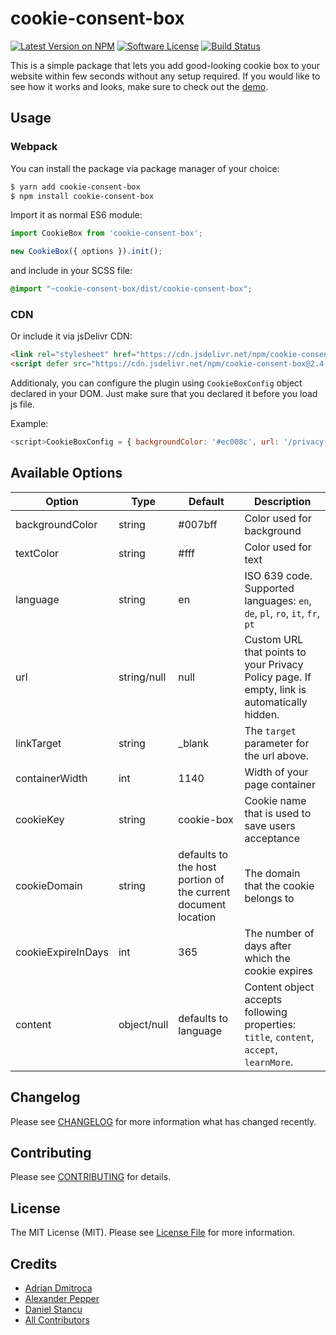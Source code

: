 # cookie-consent-box

[![Latest Version on NPM](https://img.shields.io/npm/v/cookie-consent-box.svg?style=flat-square)](https://npmjs.com/package/cookie-consent-box)
[![Software License](https://img.shields.io/badge/license-MIT-brightgreen.svg?style=flat-square)](LICENSE.md)
[![Build Status](https://img.shields.io/travis/adriandmitroca/cookie-consent-box/master.svg?style=flat-square)](https://travis-ci.org/adriandmitroca/cookie-consent-box)

This is a simple package that lets you add good-looking cookie box to your website
within few seconds without any setup required. If you would like to see
how it works and looks, make sure to check out the [demo](https://adriandmitroca.github.io/cookie-consent-box).

## Usage

### Webpack

You can install the package via package manager of your choice:

```bash
$ yarn add cookie-consent-box
$ npm install cookie-consent-box
```

Import it as normal ES6 module:

```js
import CookieBox from 'cookie-consent-box';

new CookieBox({ options }).init();
```

and include in your SCSS file:

```scss
@import "~cookie-consent-box/dist/cookie-consent-box";
```

### CDN

Or include it via jsDelivr CDN:
```html
<link rel="stylesheet" href="https://cdn.jsdelivr.net/npm/cookie-consent-box@2.4.0/dist/cookie-consent-box.min.css" />
<script defer src="https://cdn.jsdelivr.net/npm/cookie-consent-box@2.4.0/dist/cookie-consent-box.min.js"></script>
```

Additionaly, you can configure the plugin using `CookieBoxConfig` object declared in your DOM. 
Just make sure that you declared it before you load js file.

Example:
```js
<script>CookieBoxConfig = { backgroundColor: '#ec008c', url: '/privacy-policy' }</script>
```

## Available Options

| Option | Type | Default | Description |
|---|---|---|----|
| backgroundColor | string | #007bff | Color used for background |
| textColor | string | #fff | Color used for text |
| language | string | en | ISO 639 code. Supported languages: `en`, `de`, `pl`, `ro`, `it`, `fr`, `pt` |
| url  | string/null | null | Custom URL that points to your Privacy Policy page. If empty, link is automatically hidden.
| linkTarget | string | _blank | The `target` parameter for the url above.
| containerWidth | int | 1140 | Width of your page container
| cookieKey | string | cookie-box | Cookie name that is used to save users acceptance
| cookieDomain | string | defaults to the host portion of the current document location | The domain that the cookie belongs to
| cookieExpireInDays | int | 365 | The number of days after which the cookie expires
| content | object/null | defaults to language | Content object accepts following properties: `title`, `content`, `accept`, `learnMore`.

## Changelog

Please see [CHANGELOG](CHANGELOG.md) for more information what has changed recently.

## Contributing

Please see [CONTRIBUTING](CONTRIBUTING.md) for details.

## License

The MIT License (MIT). Please see [License File](LICENSE.md) for more information.

## Credits

- [Adrian Dmitroca](https://github.com/adriandmitroca)
- [Alexander Pepper](https://github.com/apepper)
- [Daniel Stancu](https://github.com/birkof)
- [All Contributors](../../contributors)
